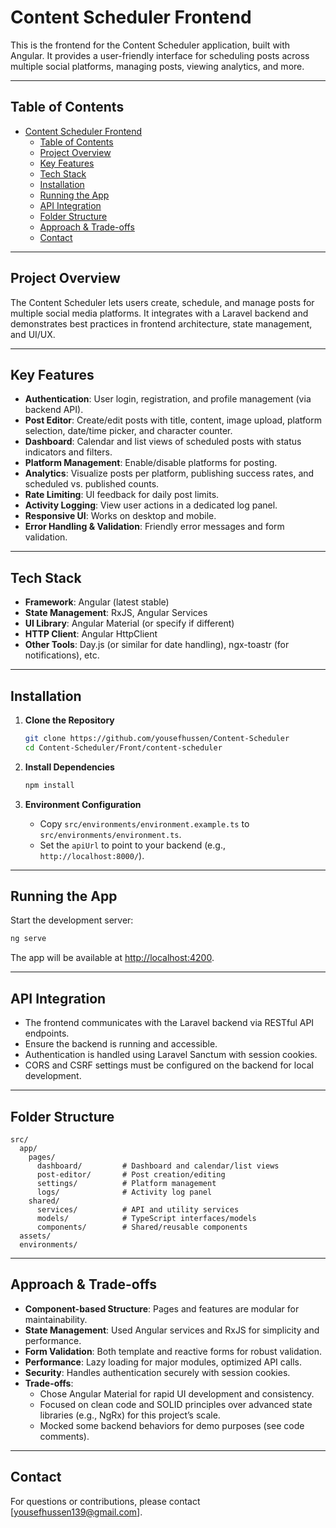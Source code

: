 # Content Scheduler Frontend

This is the frontend for the Content Scheduler application, built with Angular. It provides a user-friendly interface for scheduling posts across multiple social platforms, managing posts, viewing analytics, and more.

---

## Table of Contents

- [Content Scheduler Frontend](#content-scheduler-frontend)
  - [Table of Contents](#table-of-contents)
  - [Project Overview](#project-overview)
  - [Key Features](#key-features)
  - [Tech Stack](#tech-stack)
  - [Installation](#installation)
  - [Running the App](#running-the-app)
  - [API Integration](#api-integration)
  - [Folder Structure](#folder-structure)
  - [Approach \& Trade-offs](#approach--trade-offs)
  - [Contact](#contact)

---

## Project Overview

The Content Scheduler lets users create, schedule, and manage posts for multiple social media platforms. It integrates with a Laravel backend and demonstrates best practices in frontend architecture, state management, and UI/UX.

---

## Key Features

- **Authentication**: User login, registration, and profile management (via backend API).
- **Post Editor**: Create/edit posts with title, content, image upload, platform selection, date/time picker, and character counter.
- **Dashboard**: Calendar and list views of scheduled posts with status indicators and filters.
- **Platform Management**: Enable/disable platforms for posting.
- **Analytics**: Visualize posts per platform, publishing success rates, and scheduled vs. published counts.
- **Rate Limiting**: UI feedback for daily post limits.
- **Activity Logging**: View user actions in a dedicated log panel.
- **Responsive UI**: Works on desktop and mobile.
- **Error Handling & Validation**: Friendly error messages and form validation.

---

## Tech Stack

- **Framework**: Angular (latest stable)
- **State Management**: RxJS, Angular Services
- **UI Library**: Angular Material (or specify if different)
- **HTTP Client**: Angular HttpClient
- **Other Tools**: Day.js (or similar for date handling), ngx-toastr (for notifications), etc.

---

## Installation

1. **Clone the Repository**

   ```bash
   git clone https://github.com/yousefhussen/Content-Scheduler
   cd Content-Scheduler/Front/content-scheduler
   ```

2. **Install Dependencies**

   ```bash
   npm install
   ```

3. **Environment Configuration**
   - Copy `src/environments/environment.example.ts` to `src/environments/environment.ts`.
   - Set the `apiUrl` to point to your backend (e.g., `http://localhost:8000/`).

---

## Running the App

Start the development server:

```bash
ng serve
```

The app will be available at [http://localhost:4200](http://localhost:4200).

---

## API Integration

- The frontend communicates with the Laravel backend via RESTful API endpoints.
- Ensure the backend is running and accessible.
- Authentication is handled using Laravel Sanctum with session cookies.
- CORS and CSRF settings must be configured on the backend for local development.

---

## Folder Structure

```
src/
  app/
    pages/
      dashboard/         # Dashboard and calendar/list views
      post-editor/       # Post creation/editing
      settings/          # Platform management
      logs/              # Activity log panel
    shared/
      services/          # API and utility services
      models/            # TypeScript interfaces/models
      components/        # Shared/reusable components
  assets/
  environments/
```

---

## Approach & Trade-offs

- **Component-based Structure**: Pages and features are modular for maintainability.
- **State Management**: Used Angular services and RxJS for simplicity and performance.
- **Form Validation**: Both template and reactive forms for robust validation.
- **Performance**: Lazy loading for major modules, optimized API calls.
- **Security**: Handles authentication securely with session cookies.
- **Trade-offs**:
  - Chose Angular Material for rapid UI development and consistency.
  - Focused on clean code and SOLID principles over advanced state libraries (e.g., NgRx) for this project’s scale.
  - Mocked some backend behaviors for demo purposes (see code comments).

---

## Contact

For questions or contributions, please contact [yousefhussen139@gmail.com].
